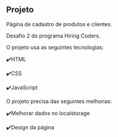 ## Projeto

Página de cadastro de produtos e clientes. 

Desafio 2 do programa Hiring Coders.

O projeto usa as seguintes tecnologias:

✔️HTML

✔️CSS

✔️JavaScript

O projeto precisa das seguintes melhorias:

✔️Melhorar dados no localstorage

✔️Design da página




